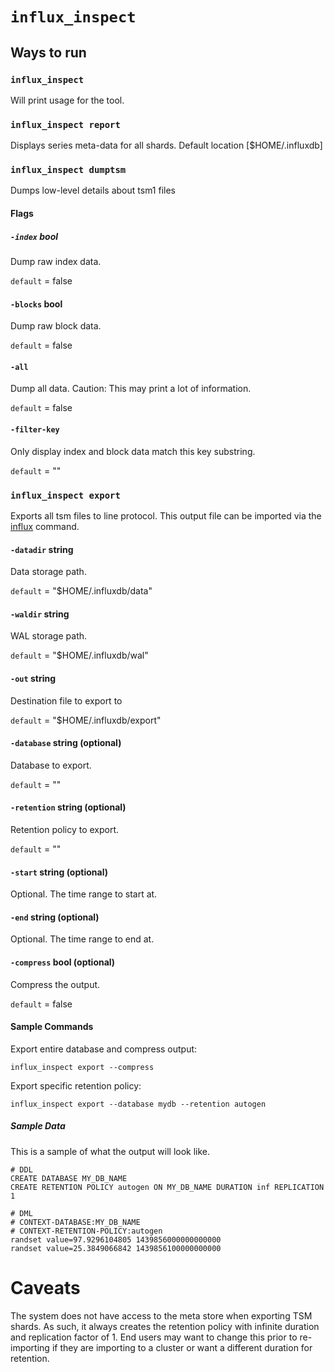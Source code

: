 # `influx_inspect`

## Ways to run

### `influx_inspect`
Will print usage for the tool.

### `influx_inspect report`
Displays series meta-data for all shards.  Default location [$HOME/.influxdb]

### `influx_inspect dumptsm`
Dumps low-level details about tsm1 files

#### Flags

##### `-index` bool
Dump raw index data.

`default` = false

#### `-blocks` bool
Dump raw block data.

`default` = false

#### `-all`
Dump all data. Caution: This may print a lot of information.

`default` = false

#### `-filter-key`
Only display index and block data match this key substring.

`default` = ""


### `influx_inspect export`
Exports all tsm files to line protocol.  This output file can be imported via the [influx](https://github.com/influxdb/tree/master/importer#running-the-import-command) command.


#### `-datadir` string
Data storage path.

`default` = "$HOME/.influxdb/data"

#### `-waldir` string
WAL storage path.

`default` = "$HOME/.influxdb/wal"

#### `-out` string
Destination file to export to

`default` = "$HOME/.influxdb/export"

#### `-database` string (optional)
Database to export.

`default` = ""

#### `-retention` string (optional)
Retention policy to export.

`default` = ""

#### `-start` string (optional)
Optional. The time range to start at.

#### `-end` string (optional)
Optional. The time range to end at.

#### `-compress` bool (optional)
Compress the output.

`default` = false

#### Sample Commands

Export entire database and compress output:
```
influx_inspect export --compress
```

Export specific retention policy:
```
influx_inspect export --database mydb --retention autogen
```

##### Sample Data
This is a sample of what the output will look like.

```
# DDL
CREATE DATABASE MY_DB_NAME
CREATE RETENTION POLICY autogen ON MY_DB_NAME DURATION inf REPLICATION 1

# DML
# CONTEXT-DATABASE:MY_DB_NAME
# CONTEXT-RETENTION-POLICY:autogen
randset value=97.9296104805 1439856000000000000
randset value=25.3849066842 1439856100000000000
```

# Caveats

The system does not have access to the meta store when exporting TSM shards.  As such, it always creates the retention policy with infinite duration and replication factor of 1.
End users may want to change this prior to re-importing if they are importing to a cluster or want a different duration for retention.
